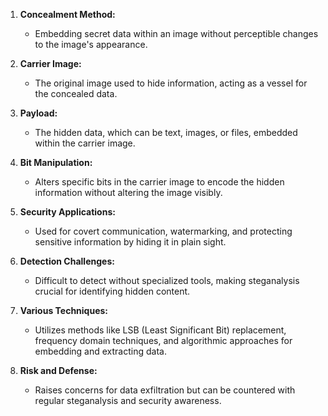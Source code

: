 1. **Concealment Method:**
    
    - Embedding secret data within an image without perceptible changes to the image's appearance.
2. **Carrier Image:**
    
    - The original image used to hide information, acting as a vessel for the concealed data.
3. **Payload:**
    
    - The hidden data, which can be text, images, or files, embedded within the carrier image.
4. **Bit Manipulation:**
    
    - Alters specific bits in the carrier image to encode the hidden information without altering the image visibly.
5. **Security Applications:**
    
    - Used for covert communication, watermarking, and protecting sensitive information by hiding it in plain sight.
6. **Detection Challenges:**
    
    - Difficult to detect without specialized tools, making steganalysis crucial for identifying hidden content.
7. **Various Techniques:**
    
    - Utilizes methods like LSB (Least Significant Bit) replacement, frequency domain techniques, and algorithmic approaches for embedding and extracting data.
8. **Risk and Defense:**
    
    - Raises concerns for data exfiltration but can be countered with regular steganalysis and security awareness.